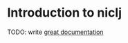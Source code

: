 # Introduction to niclj

TODO: write [great documentation](http://jacobian.org/writing/great-documentation/what-to-write/)
